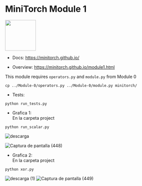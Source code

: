 # MiniTorch Module 1  

<img src="https://minitorch.github.io/_images/match.png" width="100px">

* Docs: https://minitorch.github.io/

* Overview: https://minitorch.github.io/module1.html

This module requires `operators.py` and `module.py` from Module 0

```
cp ../Module-0/operators.py ../Module-0/module.py minitorch/
```


* Tests:

```
python run_tests.py
```


* Grafica 1:<br/>
En la carpeta project
```
python run_scalar.py
```
![descarga](https://user-images.githubusercontent.com/77817368/126118837-a2fc056a-457b-4e13-886c-36c1a08db223.png)

![Captura de pantalla (448)](https://user-images.githubusercontent.com/77817368/126119005-837eb041-f018-4d6c-b871-48e57c88caa0.png)

* Grafica 2:<br/>
En la carpeta project
```
python xor.py
```

![descarga (1)](https://user-images.githubusercontent.com/77817368/126119115-43a22e1b-9497-4e49-bd3e-ce1ea7d12afd.png)
![Captura de pantalla (449)](https://user-images.githubusercontent.com/77817368/126119208-aed617ef-19e7-4cbe-ba1a-e897faaaa92f.png)

